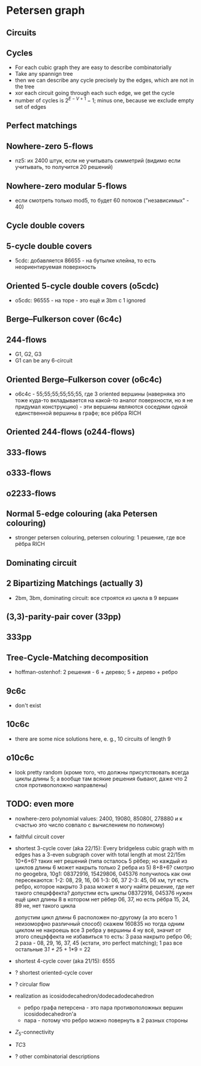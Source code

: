 # Petersen graph

## Circuits

## Cycles
- For each cubic graph they are easy to describe combinatorially
- Take any spannign tree
- then we can describe any cycle precisely by the edges, which are not in the tree
- xor each circuit going through each such edge, we get the cycle
- number of cycles is $2^{E-V+1}-1$; minus one, because we exclude empty set of edges

## Perfect matchings

## Nowhere-zero 5-flows
- nz5: их 2400 штук, если не учитывать симметрий (видимо если учитывать, то получится 20 решений)

## Nowhere-zero modular 5-flows
- если смотреть только mod5, то будет 60 потоков ("независимых" - 40)

## Cycle double covers

## 5-cycle double covers
- 5cdc: добавляется 86655 - на бутылке клейна, то есть неориентируемая поверхность

## Oriented 5-cycle double covers (o5cdc)
- o5cdc: 96555 - на торе - это ещё и 3bm с 1 ignored

## Berge&ndash;Fulkerson cover (6c4c)

## 244-flows
- G1, G2, G3
- G1 can be any 6-circuit

## Oriented Berge&ndash;Fulkerson cover (o6c4c)
- o6c4c - 55;55;55;55;55;55, где 3 oriented вершины (наверняка это тоже куда-то вкладывается на какой-то аналог поверхности, но я не придумал конструкцию) - эти вершины являются соседями одной единственной вершины в графе; все рёбра RICH

## Oriented 244-flows (o244-flows)

## 333-flows

## o333-flows

## o2233-flows

## Normal 5-edge colouring (aka Petersen colouring)
- stronger petersen colouring, petersen colouring: 1 решение, где все рёбра RICH

## Dominating circuit

## 2 Bipartizing Matchings (actually 3)
- 2bm, 3bm, dominating circuit: все строятся из цикла в 9 вершин

## (3,3)-parity-pair cover (33pp)

## 333pp

## Tree-Cycle-Matching decomposition
- hoffman-ostenhof: 2 решения - 6 + дерево; 5 + дерево + ребро

## 9c6c
- don't exist

## 10c6c
- there are some nice solutions here, e. g., 10 circuits of length 9

## o10c6c
- look pretty random (кроме того, что должны присутствовать всегда циклы длины 5; а вообще там всякие решения бывают, даже что 2 слоя противоположно направлены)

## TODO: even more

- nowhere-zero polynomial values: 2400, 19080, 85080(, 278880 и к счастью это число совпало с вычислением по полиному)
- faithful circuit cover
- shortest 3-cycle cover (aka 22/15):
    Every bridgeless cubic graph with m edges has a 3-even subgraph cover with total length at most 22/15m
    10+6+6? таких нет решений (типа осталось 5 рёбер; но каждый из циклов длины 6 может накрыть только 2 ребра из 5)
    8+8+6? смотрю по geogebra, 10g1: 08372916, 15429806, 045376
    получилось
    как они пересекаются:
        1-2: 08, 29, 16, 06
        1-3: 06, 37
        2-3: 45, 06
    хм, тут есть ребро, которое накрыто 3 раза
    может я могу найти решение, где нет такого спецэффекта?
    допустим есть циклы 08372916, 045376
    нужен ещё цикл длины 8
    в котором нет рёбер 06, 37, но есть рёбра 15, 24, 89
    не, нет такого цикла

    допустим цикл длины 6 расположен по-другому (а это всего 1 неизоморфно различный способ)
    скажем 160835
    но тогда одним циклом не накроешь все 3 ребра у вершины 4
    ну всё, значит от этого спецэффекта не избавиться
    то есть: 3 раза накрыто ребро 06; 2 раза - 08, 29, 16, 37, 45 (кстати, это perfect matching); 1 раз все остальные
    3*1 + 2*5 + 1*9 = 22
- shortest 4-cycle cover (aka 21/15): 6555
- ? shortest oriented-cycle cover
- ? circular flow
- realization as icosidodecahedron/dodecadodecahedron
    - ребро графа петерсена - это пара противоположных вершин icosidodecahedron'а
    - пара - потому что ребро можно повернуть в 2 разных стороны
- $Z_5$-connectivity
- $TC3$
- ? other combinatorial descriptions
